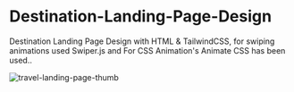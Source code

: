 # Destination-Landing-Page-Design
Destination Landing Page Design with HTML &amp; TailwindCSS, for swiping animations used Swiper.js and For CSS Animation's Animate CSS has been used..

![travel-landing-page-thumb](https://user-images.githubusercontent.com/57999016/111778206-55e12a80-88da-11eb-99ec-f7bbbf6d41fe.png)

